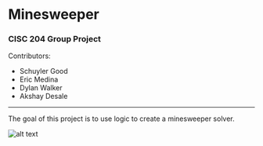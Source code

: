 # Minesweeper
### CISC 204 Group Project
Contributors:
- Schuyler Good
- Eric Medina
- Dylan Walker
- Akshay Desale
---
The goal of this project is to use logic to create a minesweeper solver.

![alt text](https://upload.wikimedia.org/wikipedia/commons/1/1b/Kmines_Expert_Game_with_Numbers_1-8.png)

